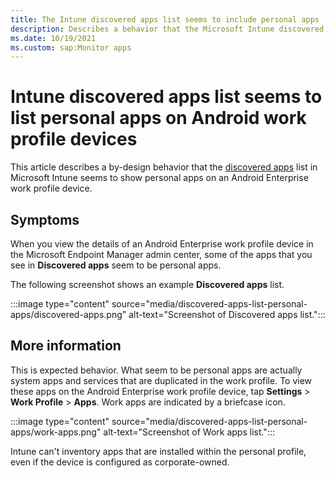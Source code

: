 ```yaml
---
title: The Intune discovered apps list seems to include personal apps
description: Describes a behavior that the Microsoft Intune discovered apps list seems to show personal apps on Android work profile devices.
ms.date: 10/19/2021
ms.custom: sap:Monitor apps 
---
```

# Intune discovered apps list seems to list personal apps on Android work profile devices

This article describes a by-design behavior that the [discovered apps](/mem/intune/apps/app-discovered-apps) list in Microsoft Intune seems to show personal apps on an Android Enterprise work profile device.

## Symptoms

When you view the details of an Android Enterprise work profile device in the Microsoft Endpoint Manager admin center, some of the apps that you see in **Discovered apps** seem to be personal apps.

The following screenshot shows an example **Discovered apps** list.

:::image type="content" source="media/discovered-apps-list-personal-apps/discovered-apps.png" alt-text="Screenshot of Discovered apps list.":::

## More information

This is expected behavior. What seem to be personal apps are actually system apps and services that are duplicated in the work profile. To view these apps on the Android Enterprise work profile device, tap **Settings** > **Work Profile** > **Apps**. Work apps are indicated by a briefcase icon.

:::image type="content" source="media/discovered-apps-list-personal-apps/work-apps.png" alt-text="Screenshot of Work apps list.":::

Intune can't inventory apps that are installed within the personal profile, even if the device is configured as corporate-owned.
